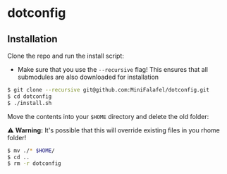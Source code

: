 # dotconfig


## Installation

Clone the repo and run the install script:
*  Make sure that you use the `--recursive` flag! This ensures that all submodules are also downloaded for installation
```bash
$ git clone --recursive git@github.com:MiniFalafel/dotconfig.git
$ cd dotconfig
$ ./install.sh
```

Move the contents into your `$HOME` directory and delete the old folder:

⚠️ **Warning:** It's possible that this will override existing files in you rhome folder!
```bash
$ mv ./* $HOME/
$ cd ..
$ rm -r dotconfig
```
